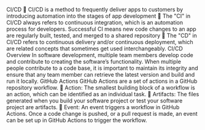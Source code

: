 CI/CD
	CI/CD is a method to frequently deliver apps to customers by introducing automation into the stages of app development
	The "CI" in CI/CD always refers to continuous integration, which is an automation process for developers. Successful CI means new code changes to an app are regularly built, tested, and merged to a shared repository
	The "CD" in CI/CD refers to continuous delivery and/or continuous deployment, which are related concepts that sometimes get used interchangeably.
CI/CD Overview
In software development, multiple team members develop code and contribute to creating the software’s functionality. When multiple people contribute to a code base, it is important to maintain its integrity and ensure that any team member can retrieve the latest version and build and run it locally.
GitHub Actions
GitHub Actions are a set of actions in a GitHub repository workflow.
	Action: The smallest building block of a workflow is an action, which can be identified as an individual task.
	Artifacts: The files generated when you build your software project or test your software project are artifacts.
	Event: An event triggers a workflow in GitHub Actions. Once a code change is pushed, or a pull request is made, an event can be set up in GitHub Actions to trigger the workflow.

